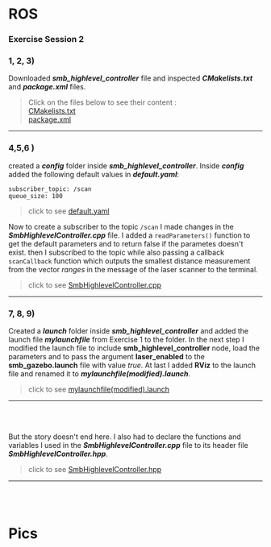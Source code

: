 # ROS #

### Exercise Session 2

### **1, 2, 3)**   

Downloaded ***smb_highlevel_controller*** file
and inspected ***CMakelists.txt*** and  ***package.xml*** files.

> Click on the files below to see their content :   
<a href="./files/smb_highlevel_controller/CMakeLists.txt">CMakelists.txt</a>   
<a href="./files/smb_highlevel_controller/package.xml">package.xml</a>

<hr>                    

### **4,5,6 )**

created a ***config*** folder inside  ***smb_highlevel_controller***. Inside ***config*** added the following default values in ***default.yaml***:
```
subscriber_topic: /scan
queue_size: 100
```
> click to see <a href="./files/smb_highlevel_controller/config/default.yaml">default.yaml</a>   

Now to create a subscriber to the topic `/scan` I made changes in the ***SmbHighlevelController.cpp*** file. I added a `readParameters()` function to get the default parameters  and to return false if the parametes doesn't exist. then I subscribed to the topic while also passing a callback `scanCallback` function which outputs the smallest distance measurement from the vector *ranges* in the message of the laser scanner to the terminal.

> click to see <a href="./files/smb_highlevel_controller/src/SmbHighlevelController.cpp">SmbHighlevelController.cpp</a>

<hr>

### **7, 8, 9)**

Created a ***launch*** folder inside ***smb_highlevel_controller*** and added the launch file ***mylaunchfile*** from Exercise 1 to the folder. In the next step I modified the launch file to include **smb_highlevel_controller** node, load the parameters and to pass the argument **laser_enabled** to the
**smb_gazebo.launch** file with value *true*.
At last  I added **RViz** to the launch file and renamed it to ***mylaunchfile(modified).launch***.

> click to see <a href="./files/smb_highlevel_controller/launch/mylaunchfile(modified).launch">mylaunchfile(modified).launch</a>

<hr>
<br>
<br>

But the story doesn't end here. I also had to declare the functions and variables I used in the ***SmbHighlevelController.cpp*** file to its header file ***SmbHighlevelController.hpp***. 
> click to see <a href="./files/smb_highlevel_controller/include/smb_highlevel_controller/SmbHighlevelController.hpp">SmbHighlevelController.hpp</a>

<hr>
<br><br>

# Pics 
